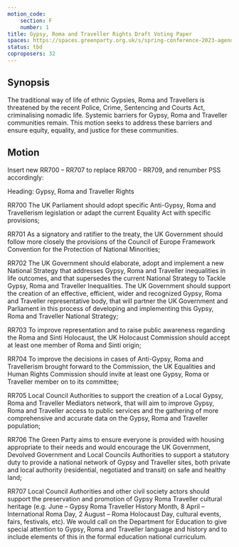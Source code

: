```yaml
---
motion_code:
	section: F
	number: 1
title: Gypsy, Roma and Traveller Rights Draft Voting Paper
spaces: https://spaces.greenparty.org.uk/s/spring-conference-2023-agenda-forum/?contentId=118410
status: tbd
coproposers: 32
---
```

## Synopsis
The traditional way of life of ethnic Gypsies, Roma and Travellers is threatened by the recent Police, Crime, Sentencing and Courts Act, criminalising nomadic life. Systemic barriers for Gypsy, Roma and Traveller communities remain. This motion seeks to address these barriers and ensure equity, equality, and justice for these communities.

## Motion
Insert new RR700 – RR707 to replace RR700 - RR709, and renumber PSS accordingly:

Heading: Gypsy, Roma and Traveller Rights

RR700 The UK Parliament should adopt specific Anti-Gypsy, Roma and Travellerism legislation or adapt the current Equality Act with specific provisions;

RR701 As a signatory and ratifier to the treaty, the UK Government should follow more closely the provisions of the Council of Europe Framework Convention for the Protection of National Minorities;

RR702 The UK Government should elaborate, adopt and implement a new National Strategy that addresses Gypsy, Roma and Traveller inequalities in life outcomes, and that supersedes the current National Strategy to Tackle Gypsy, Roma and Traveller Inequalities.  The UK Government should support the creation of an effective, efficient, wider and recognized Gypsy, Roma and Traveller representative body, that will partner the UK Government and Parliament in this process of developing and implementing this Gypsy, Roma and Traveller National Strategy;

RR703 To improve representation and to raise public awareness regarding the Roma and Sinti Holocaust, the UK Holocaust Commission should accept at least one member of Roma and Sinti origin;

RR704 To improve the decisions in cases of Anti-Gypsy, Roma and Travellerism brought forward to the Commission, the UK Equalities and Human Rights Commission should invite at least one Gypsy, Roma or Traveller member on to its committee;

RR705 Local Council Authorities to support the creation of a Local Gypsy, Roma and Traveller Mediators network, that will aim to improve Gypsy, Roma and Traveller access to public services and the gathering of more comprehensive and accurate data on the Gypsy, Roma and Traveller population;

RR706 The Green Party aims to ensure everyone is provided with housing appropriate to their needs and would encourage the UK Government, Devolved Government and Local Councils Authorities to support a statutory duty to provide a national network of Gypsy and Traveller sites, both private and local authority (residential, negotiated and transit) on safe and healthy land;

RR707 Local Council Authorities and other civil society actors should support the preservation and promotion of Gypsy Roma Traveller cultural heritage (e.g. June – Gypsy Roma Traveller History Month, 8 April – International Roma Day, 2 August – Roma Holocaust Day, cultural events, fairs, festivals, etc).  We would call on the Department for Education to give special attention to Gypsy, Roma and Traveller language and history and to include elements of this in the formal education national curriculum.
